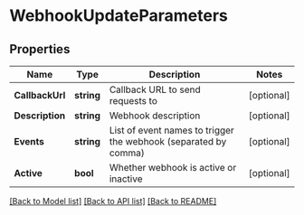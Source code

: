 # WebhookUpdateParameters

## Properties

Name | Type | Description | Notes
------------ | ------------- | ------------- | -------------
**CallbackUrl** | **string** | Callback URL to send requests to | [optional] 
**Description** | **string** | Webhook description | [optional] 
**Events** | **string** | List of event names to trigger the webhook (separated by comma) | [optional] 
**Active** | **bool** | Whether webhook is active or inactive | [optional] 

[[Back to Model list]](../README.md#documentation-for-models) [[Back to API list]](../README.md#documentation-for-api-endpoints) [[Back to README]](../README.md)


